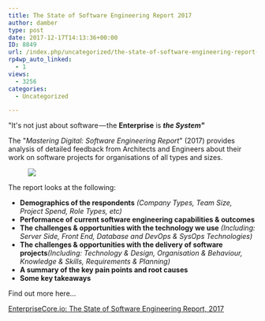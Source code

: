```yaml
---
title: The State of Software Engineering Report 2017
author: damber
type: post
date: 2017-12-17T14:13:36+00:00
ID: 8849
url: /index.php/uncategorized/the-state-of-software-engineering-report-2017/
rp4wp_auto_linked:
  - 1
views:
  - 3256
categories:
  - Uncategorized

---
```

"It's not just about software — the <strong class="markup--strong markup--pullquote-strong">Enterprise</strong> is <strong class="markup--strong markup--pullquote-strong"><em class="markup--em markup--pullquote-em">the System"</em></strong>

<p id="595b" class="graf graf--p graf-after--pullquote">
  The "<em class="markup--em markup--p-em">Mastering Digital: Software Engineering Report</em>" (2017) provides analysis of detailed feedback from Architects and Engineers about their work on software projects for organisations of all types and sizes.
</p><figure id="8b38" class="graf graf--figure graf-after--p"> 

<div class="aspectRatioPlaceholder is-locked">
  <div class="aspectRatioPlaceholder-fill">
  </div>
  
  <div class="progressiveMedia js-progressiveMedia graf-image is-canvasLoaded is-imageLoaded">
    <img class="progressiveMedia-image js-progressiveMedia-image" src="https://cdn-images-1.medium.com/max/1600/1*Geyw5BNUk1se5wL6Knl84A.png" />
  </div>
</div></figure> 

<p id="785a" class="graf graf--p graf-after--figure">
  The report looks at the following:
</p>

<ul class="postList">
  <li id="f0e2" class="graf graf--li graf-after--p">
    <strong class="markup--strong markup--li-strong">Demographics of the respondents</strong> <em class="markup--em markup--li-em">(Company Types, Team Size, Project Spend, Role Types, etc)</em>
  </li>
  <li id="5acb" class="graf graf--li graf-after--li">
    <strong class="markup--strong markup--li-strong">Performance of current software engineering capabilities & outcomes</strong>
  </li>
  <li id="c85e" class="graf graf--li graf-after--li">
    <strong class="markup--strong markup--li-strong">The challenges & opportunities with the technology we use</strong> <em class="markup--em markup--li-em">(Including: Server Side, Front End, Database and DevOps & SysOps Technologies)</em>
  </li>
  <li id="4af6" class="graf graf--li graf-after--li">
    <strong class="markup--strong markup--li-strong">The challenges & opportunities with the delivery of software projects</strong><em class="markup--em markup--li-em">(Including: Technology & Design, Organisation & Behaviour, Knowledge & Skills, Requirements & Planning)</em>
  </li>
  <li id="ba13" class="graf graf--li graf-after--li">
    <strong class="markup--strong markup--li-strong">A summary of the key pain points and root causes</strong>
  </li>
  <li id="31ae" class="graf graf--li graf-after--li">
    <strong class="markup--strong markup--li-strong">Some key takeaways</strong>
  </li>
</ul>

Find out more here...

[EnterpriseCore.io: The State of Software Engineering Report, 2017][1]

 [1]: https://blog.enterprisecore.io/the-state-of-software-engineering-report-2017-40682d14a6b3
